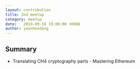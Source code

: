```yaml
---
layout: contribution
title: 2nd meetup
category: meetup
date:   2019-09-16 19:00:00 +0900
author: yeonheedong
---
```


## Summary
- Translating CH4 cryptography parts - Mastering Ethereum
